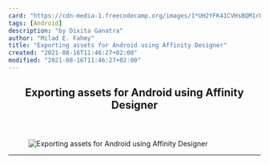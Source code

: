 ```yaml
---
card: "https://cdn-media-1.freecodecamp.org/images/1*UH2YFK41CVHsBQM1r8qABQ.png"
tags: [Android]
description: "by Dixita Ganatra"
author: "Milad E. Fahmy"
title: "Exporting assets for Android using Affinity Designer"
created: "2021-08-16T11:46:27+02:00"
modified: "2021-08-16T11:46:27+02:00"
---
```

<div class="site-wrapper">
<main id="site-main" class="site-main outer">
<div class="inner">
<article class="post-full post tag-android tag-tech tag-programming tag-design tag-technology ">
<header class="post-full-header">
<h1 class="post-full-title">Exporting assets for Android using Affinity Designer</h1>
</header>
<figure class="post-full-image">
<picture>
<source media="(max-width: 700px)" sizes="1px" srcset="data:image/gif;base64,R0lGODlhAQABAIAAAAAAAP///yH5BAEAAAAALAAAAAABAAEAAAIBRAA7 1w">
<source media="(min-width: 701px)" sizes="(max-width: 800px) 400px,
(max-width: 1170px) 700px,
1400px" srcset="https://cdn-media-1.freecodecamp.org/images/1*UH2YFK41CVHsBQM1r8qABQ.png 300w,
https://cdn-media-1.freecodecamp.org/images/1*UH2YFK41CVHsBQM1r8qABQ.png 600w,
https://cdn-media-1.freecodecamp.org/images/1*UH2YFK41CVHsBQM1r8qABQ.png 1000w,
https://cdn-media-1.freecodecamp.org/images/1*UH2YFK41CVHsBQM1r8qABQ.png 2000w">
<img onerror="this.style.display='none'" src="https://cdn-media-1.freecodecamp.org/images/1*UH2YFK41CVHsBQM1r8qABQ.png" alt="Exporting assets for Android using Affinity Designer">
</picture>
</figure>
<section class="post-full-content">
<div class="post-content medium-migrated-article">
</div>
<hr>
</section>
</article>
</div>
</main>
</div>
<!-- Google Tag Manager (noscript) -->
<!-- End Google Tag Manager (noscript) -->
